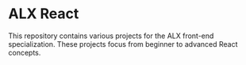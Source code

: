 # ALX React
This repository contains various projects for the ALX front-end specialization. 
These projects focus from beginner to advanced React concepts.
